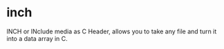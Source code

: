 # inch
INCH or INclude media as C Header, allows you to take any file and turn it into a data array in C.
